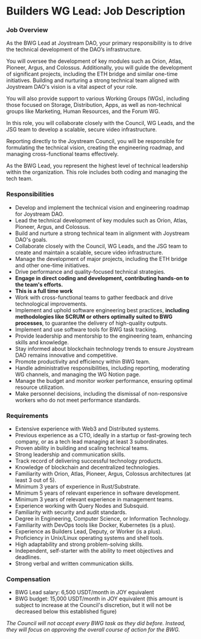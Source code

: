# Builders WG Lead: Job Description

### **Job Overview**

As the BWG Lead at Joystream DAO, your primary responsibility is to drive the technical development of the DAO’s infrastructure. 

You will oversee the development of key modules such as Orion, Atlas, Pioneer, Argus, and Colossus. Additionally, you will guide the development of significant projects, including the ETH bridge and similar one-time initiatives. Building and nurturing a strong technical team aligned with Joystream DAO's vision is a vital aspect of your role.

You will also provide support to various Working Groups (WGs), including those focused on Storage, Distribution, Apps, as well as non-technical groups like Marketing, Human Resources, and the Forum WG.

In this role, you will collaborate closely with the Council, WG Leads, and the JSG team to develop a scalable, secure video infrastructure.

Reporting directly to the Joystream Council, you will be responsible for formulating the technical vision, creating the engineering roadmap, and managing cross-functional teams effectively.

As the BWG Lead, you represent the highest level of technical leadership within the organization. This role includes both coding and managing the tech team.

### **Responsibilities**

- Develop and implement the technical vision and engineering roadmap for Joystream DAO.
- Lead the technical development of key modules such as Orion, Atlas, Pioneer, Argus, and Colossus.
- Build and nurture a strong technical team in alignment with Joystream DAO's goals.
- Collaborate closely with the Council, WG Leads, and the JSG team to create and maintain a scalable, secure video infrastructure.
- Manage the development of major projects, including the ETH bridge and other one-time initiatives.
- Drive performance and quality-focused technical strategies.
- **Engage in direct coding and development, contributing hands-on to the team's efforts.**
- **This is a full time work**
- Work with cross-functional teams to gather feedback and drive technological improvements.
- Implement and uphold software engineering best practices, **including methodologies like SCRUM or others optimally suited to BWG processes**, to guarantee the delivery of high-quality outputs.
- Implement and use software tools for BWG task tracking.
- Provide leadership and mentorship  to the engineering team, enhancing skills and knowledge.
- Stay informed about blockchain technology trends to ensure Joystream DAO remains innovative and competitive.
- Promote productivity and efficiency within BWG team.
- Handle administrative responsibilities, including reporting, moderating WG channels, and managing the WG Notion page.
- Manage the budget and monitor worker performance, ensuring optimal resource utilization.
- Make personnel decisions, including the dismissal of non-responsive workers who do not meet performance standards.

### **Requirements**

- Extensive experience with Web3 and Distributed systems.
- Previous experience as a CTO, ideally in a startup or fast-growing tech company, or as a tech lead managing at least 3 subordinates.
- Proven ability in building and scaling technical teams.
- Strong leadership and communication skills.
- Track record of delivering successful technology products.
- Knowledge of blockchain and decentralized technologies.
- Familiarity with Orion, Atlas, Pioneer, Argus, Colossus architectures (at least 3 out of 5).
- Minimum 3 years of experience in Rust/Substrate.
- Minimum 5 years of relevant experience in software development.
- Minimum 3 years of relevant experience in management teams.
- Experience working with Query Nodes and Subsquid.
- Familiarity with security and audit standards.
- Degree in Engineering, Computer Science, or Information Technology.
- Familiarity with DevOps tools like Docker, Kubernetes (is a plus).
- Experience as Builders Lead, Deputy, or Worker (is a plus).
- Proficiency in Unix/Linux operating systems and shell tools.
- High adaptability and strong problem-solving skills.
- Independent, self-starter with the ability to meet objectives and deadlines.
- Strong verbal and written communication skills.

### **Compensation**

- BWG Lead salary: 6,500 USDT/month in JOY equivalent
- BWG budget: 15,000 USDT/month in JOY equivalent (this amount is subject to increase at the Council's discretion, but it will not be decreased below this established figure)

*The Council will not accept every BWG task as they did before. Instead, they will focus on approving the overall course of action for the BWG.*
